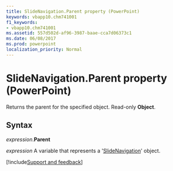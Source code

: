 ```yaml
---
title: SlideNavigation.Parent property (PowerPoint)
keywords: vbapp10.chm741001
f1_keywords:
- vbapp10.chm741001
ms.assetid: 557d502d-af96-3987-baae-cca7d06373c1
ms.date: 06/08/2017
ms.prod: powerpoint
localization_priority: Normal
---
```



# SlideNavigation.Parent property (PowerPoint)

Returns the parent for the specified object. Read-only  **Object**.


## Syntax

_expression_.**Parent**

_expression_ A variable that represents a '[SlideNavigation](PowerPoint.slidenavigation.md)' object.

[!include[Support and feedback](~/includes/feedback-boilerplate.md)]